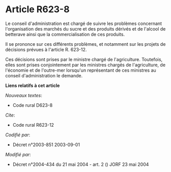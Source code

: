 # Article R623-8

Le conseil d'administration est chargé de suivre les problèmes concernant l'organisation des marchés du sucre et des produits
dérivés et de l'alcool de betterave ainsi que la commercialisation de ces produits.

Il se prononce sur ces différents problèmes, et notamment sur les projets de décisions prévues à l'article R. 623-12.

Ces décisions sont prises par le ministre chargé de l'agriculture. Toutefois, elles sont prises conjointement par les
ministres chargés de l'agriculture, de l'économie et de l'outre-mer lorsqu'un représentant de ces ministres au conseil
d'administration le demande.

**Liens relatifs à cet article**

_Nouveaux textes_:

  - Code rural D623-8

_Cite_:

  - Code rural R623-12

_Codifié par_:

  - Décret n°2003-851 2003-09-01

_Modifié par_:

  - Décret n°2004-434 du 21 mai 2004 - art. 2 () JORF 23 mai 2004
